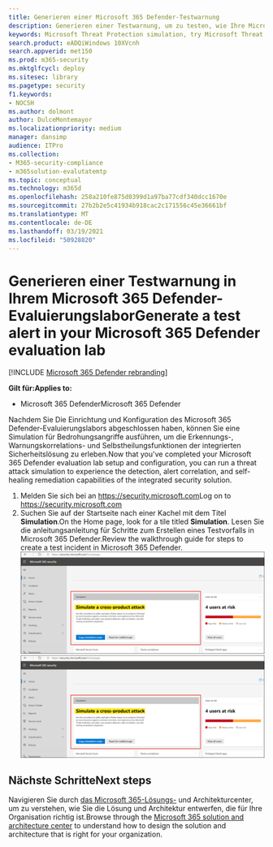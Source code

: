 ```yaml
---
title: Generieren einer Microsoft 365 Defender-Testwarnung
description: Generieren einer Testwarnung, um zu testen, wie Ihre Microsoft 365 Defender-Lab-Umgebung funktioniert
keywords: Microsoft Threat Protection simulation, try Microsoft Threat Protection, generate test alert in Microsoft Threat Protection, test alert in Microsoft Threat Protection evaluation lab
search.product: eADQiWindows 10XVcnh
search.appverid: met150
ms.prod: m365-security
ms.mktglfcycl: deploy
ms.sitesec: library
ms.pagetype: security
f1.keywords:
- NOCSH
ms.author: dolmont
author: DulceMontemayor
ms.localizationpriority: medium
manager: dansimp
audience: ITPro
ms.collection:
- M365-security-compliance
- m365solution-evalutatemtp
ms.topic: conceptual
ms.technology: m365d
ms.openlocfilehash: 258a210fe875d0399d1a97ba77cdf340dcc1670e
ms.sourcegitcommit: 27b2b2e5c41934b918cac2c171556c45e36661bf
ms.translationtype: MT
ms.contentlocale: de-DE
ms.lasthandoff: 03/19/2021
ms.locfileid: "50928820"
---
```

# <a name="generate-a-test-alert-in-your-microsoft-365-defender-evaluation-lab"></a><span data-ttu-id="58b7e-104">Generieren einer Testwarnung in Ihrem Microsoft 365 Defender-Evaluierungslabor</span><span class="sxs-lookup"><span data-stu-id="58b7e-104">Generate a test alert in your Microsoft 365 Defender evaluation lab</span></span>  

[!INCLUDE [Microsoft 365 Defender rebranding](../includes/microsoft-defender.md)]


<span data-ttu-id="58b7e-105">**Gilt für:**</span><span class="sxs-lookup"><span data-stu-id="58b7e-105">**Applies to:**</span></span>
- <span data-ttu-id="58b7e-106">Microsoft 365 Defender</span><span class="sxs-lookup"><span data-stu-id="58b7e-106">Microsoft 365 Defender</span></span>

<span data-ttu-id="58b7e-107">Nachdem Sie Die Einrichtung und Konfiguration des Microsoft 365 Defender-Evaluierungslabors abgeschlossen haben, können Sie eine Simulation für Bedrohungsangriffe ausführen, um die Erkennungs-, Warnungskorrelations- und Selbstheilungsfunktionen der integrierten Sicherheitslösung zu erleben.</span><span class="sxs-lookup"><span data-stu-id="58b7e-107">Now that you've completed your Microsoft 365 Defender evaluation lab setup and configuration, you can run a threat attack simulation to experience the detection, alert correlation, and self-healing remediation capabilities of the integrated security solution.</span></span>  

1. <span data-ttu-id="58b7e-108">Melden Sie sich bei an https://security.microsoft.com</span><span class="sxs-lookup"><span data-stu-id="58b7e-108">Log on to https://security.microsoft.com</span></span>
2. <span data-ttu-id="58b7e-109">Suchen Sie auf der Startseite nach einer Kachel mit dem Titel **Simulation**.</span><span class="sxs-lookup"><span data-stu-id="58b7e-109">On the Home page, look for a tile titled **Simulation**.</span></span>  <span data-ttu-id="58b7e-110">Lesen Sie die anleitungsanleitung für Schritte zum Erstellen eines Testvorfalls in Microsoft 365 Defender.</span><span class="sxs-lookup"><span data-stu-id="58b7e-110">Review the walkthrough guide for steps to create a test incident in Microsoft 365 Defender.</span></span>
<br><span data-ttu-id="58b7e-111">![Abbildung der Simulationskarte im Microsoft 365 Security Dashboard](../../media/mtp-eval-73.png)</span><span class="sxs-lookup"><span data-stu-id="58b7e-111">![Image of simulation card in the Microsoft 365 Security dashboard](../../media/mtp-eval-73.png)</span></span> <br>

## <a name="next-steps"></a><span data-ttu-id="58b7e-112">Nächste Schritte</span><span class="sxs-lookup"><span data-stu-id="58b7e-112">Next steps</span></span>

<span data-ttu-id="58b7e-113">Navigieren Sie durch [das Microsoft 365-Lösungs-](../../solutions/index.yml) und Architekturcenter, um zu verstehen, wie Sie die Lösung und Architektur entwerfen, die für Ihre Organisation richtig ist.</span><span class="sxs-lookup"><span data-stu-id="58b7e-113">Browse through the [Microsoft 365 solution and architecture center](../../solutions/index.yml) to understand how to design the solution and architecture that is right for your organization.</span></span>